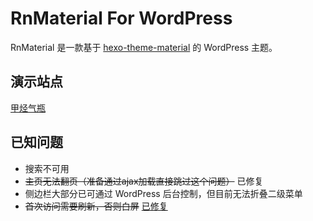 # RnMaterial For WordPress
RnMaterial 是一款基于 <a href="https://github.com/viosey/hexo-theme-material">hexo-theme-material</a> 的 WordPress 主题。

## 演示站点
<a href="https://jakting.com">甲烃气瓶</a>

## 已知问题
+ 搜索不可用
+ <del>主页无法翻页（准备通过ajax加载直接跳过这个问题）</del> 已修复
+ 侧边栏大部分已可通过 WordPress 后台控制，但目前无法折叠二级菜单
+ <del>首次访问需要刷新，否则白屏</del> <a href="https://github.com/hjthjthjt/rnmaterial/pull/1">已修复</a>